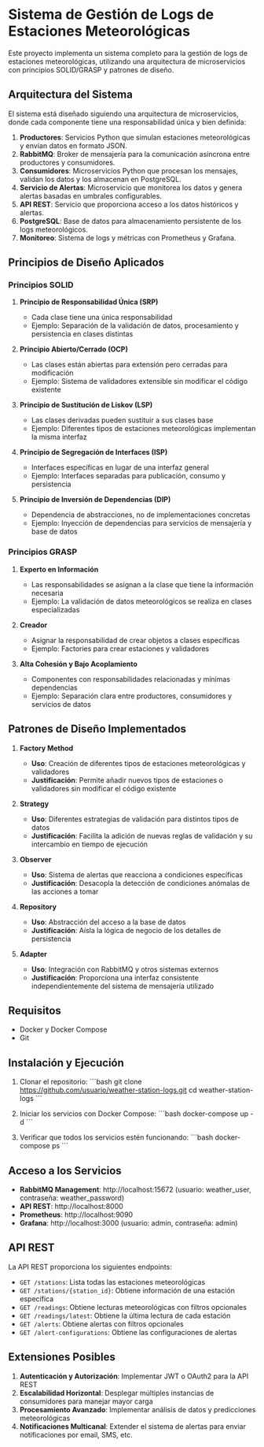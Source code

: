 # Sistema de Gestión de Logs de Estaciones Meteorológicas

Este proyecto implementa un sistema completo para la gestión de logs de estaciones meteorológicas, utilizando una arquitectura de microservicios con principios SOLID/GRASP y patrones de diseño.

## Arquitectura del Sistema

El sistema está diseñado siguiendo una arquitectura de microservicios, donde cada componente tiene una responsabilidad única y bien definida:

1. **Productores**: Servicios Python que simulan estaciones meteorológicas y envían datos en formato JSON.
2. **RabbitMQ**: Broker de mensajería para la comunicación asíncrona entre productores y consumidores.
3. **Consumidores**: Microservicios Python que procesan los mensajes, validan los datos y los almacenan en PostgreSQL.
4. **Servicio de Alertas**: Microservicio que monitorea los datos y genera alertas basadas en umbrales configurables.
5. **API REST**: Servicio que proporciona acceso a los datos históricos y alertas.
6. **PostgreSQL**: Base de datos para almacenamiento persistente de los logs meteorológicos.
7. **Monitoreo**: Sistema de logs y métricas con Prometheus y Grafana.

## Principios de Diseño Aplicados

### Principios SOLID

1. **Principio de Responsabilidad Única (SRP)**
   - Cada clase tiene una única responsabilidad
   - Ejemplo: Separación de la validación de datos, procesamiento y persistencia en clases distintas

2. **Principio Abierto/Cerrado (OCP)**
   - Las clases están abiertas para extensión pero cerradas para modificación
   - Ejemplo: Sistema de validadores extensible sin modificar el código existente

3. **Principio de Sustitución de Liskov (LSP)**
   - Las clases derivadas pueden sustituir a sus clases base
   - Ejemplo: Diferentes tipos de estaciones meteorológicas implementan la misma interfaz

4. **Principio de Segregación de Interfaces (ISP)**
   - Interfaces específicas en lugar de una interfaz general
   - Ejemplo: Interfaces separadas para publicación, consumo y persistencia

5. **Principio de Inversión de Dependencias (DIP)**
   - Dependencia de abstracciones, no de implementaciones concretas
   - Ejemplo: Inyección de dependencias para servicios de mensajería y base de datos

### Principios GRASP

1. **Experto en Información**
   - Las responsabilidades se asignan a la clase que tiene la información necesaria
   - Ejemplo: La validación de datos meteorológicos se realiza en clases especializadas

2. **Creador**
   - Asignar la responsabilidad de crear objetos a clases específicas
   - Ejemplo: Factories para crear estaciones y validadores

3. **Alta Cohesión y Bajo Acoplamiento**
   - Componentes con responsabilidades relacionadas y mínimas dependencias
   - Ejemplo: Separación clara entre productores, consumidores y servicios de datos

## Patrones de Diseño Implementados

1. **Factory Method**
   - **Uso**: Creación de diferentes tipos de estaciones meteorológicas y validadores
   - **Justificación**: Permite añadir nuevos tipos de estaciones o validadores sin modificar el código existente

2. **Strategy**
   - **Uso**: Diferentes estrategias de validación para distintos tipos de datos
   - **Justificación**: Facilita la adición de nuevas reglas de validación y su intercambio en tiempo de ejecución

3. **Observer**
   - **Uso**: Sistema de alertas que reacciona a condiciones específicas
   - **Justificación**: Desacopla la detección de condiciones anómalas de las acciones a tomar

4. **Repository**
   - **Uso**: Abstracción del acceso a la base de datos
   - **Justificación**: Aísla la lógica de negocio de los detalles de persistencia

5. **Adapter**
   - **Uso**: Integración con RabbitMQ y otros sistemas externos
   - **Justificación**: Proporciona una interfaz consistente independientemente del sistema de mensajería utilizado

## Requisitos

- Docker y Docker Compose
- Git

## Instalación y Ejecución

1. Clonar el repositorio:
   \`\`\`bash
   git clone https://github.com/usuario/weather-station-logs.git
   cd weather-station-logs
   \`\`\`

2. Iniciar los servicios con Docker Compose:
   \`\`\`bash
   docker-compose up -d
   \`\`\`

3. Verificar que todos los servicios estén funcionando:
   \`\`\`bash
   docker-compose ps
   \`\`\`

## Acceso a los Servicios

- **RabbitMQ Management**: http://localhost:15672 (usuario: weather_user, contraseña: weather_password)
- **API REST**: http://localhost:8000
- **Prometheus**: http://localhost:9090
- **Grafana**: http://localhost:3000 (usuario: admin, contraseña: admin)

## API REST

La API REST proporciona los siguientes endpoints:

- `GET /stations`: Lista todas las estaciones meteorológicas
- `GET /stations/{station_id}`: Obtiene información de una estación específica
- `GET /readings`: Obtiene lecturas meteorológicas con filtros opcionales
- `GET /readings/latest`: Obtiene la última lectura de cada estación
- `GET /alerts`: Obtiene alertas con filtros opcionales
- `GET /alert-configurations`: Obtiene las configuraciones de alertas

## Extensiones Posibles

1. **Autenticación y Autorización**: Implementar JWT o OAuth2 para la API REST
2. **Escalabilidad Horizontal**: Desplegar múltiples instancias de consumidores para manejar mayor carga
3. **Procesamiento Avanzado**: Implementar análisis de datos y predicciones meteorológicas
4. **Notificaciones Multicanal**: Extender el sistema de alertas para enviar notificaciones por email, SMS, etc.
